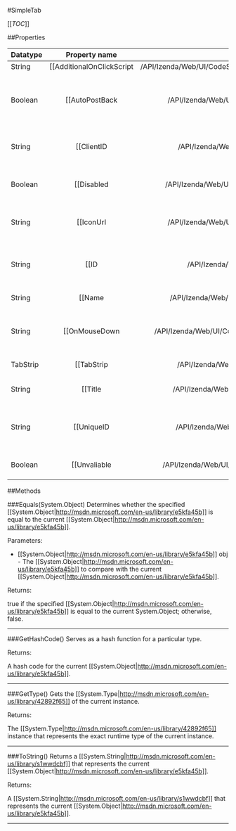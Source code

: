 #SimpleTab

[[_TOC_]]

##Properties

|Datatype|Property name|Property description|Default Value|
|:-------|:----------:|:-----------------:|:-----------:|
|String|[[AdditionalOnClickScript|/API/Izenda/Web/UI/CodeSamples/Izenda_Web_UI_SimpleTab_AdditionalOnClickScript]]||null|
|Boolean|[[AutoPostBack|/API/Izenda/Web/UI/CodeSamples/Izenda_Web_UI_Tab_AutoPostBack]]| Gets or sets a value indicating whether a postback to the server  automatically occurs when the user clicks the tab. |False|
|String|[[ClientID|/API/Izenda/Web/UI/CodeSamples/Izenda_Web_UI_Tab_ClientID]]| Gets the server control identifier generated by ASP.NET. |null|
|Boolean|[[Disabled|/API/Izenda/Web/UI/CodeSamples/Izenda_Web_UI_SimpleTab_Disabled]]| Determines whether the tab is initially disabled on the page. |False|
|String|[[IconUrl|/API/Izenda/Web/UI/CodeSamples/Izenda_Web_UI_SimpleTab_IconUrl]]| Gets the icon image URL to use as the background image for the tab. |String.Empty|
|String|[[ID|/API/Izenda/Web/UI/CodeSamples/Izenda_Web_UI_Tab_ID]]| Gets or sets the programmatic identifier assigned to the server control. |null|
|String|[[Name|/API/Izenda/Web/UI/CodeSamples/Izenda_Web_UI_SimpleTab_Name]]| Gets the logical name of the tab. |String.Empty|
|String|[[OnMouseDown|/API/Izenda/Web/UI/CodeSamples/Izenda_Web_UI_SimpleTab_OnMouseDown]]| Gets the javascript function that is called when the tab receives a mouse click event. |null|
|TabStrip|[[TabStrip|/API/Izenda/Web/UI/CodeSamples/Izenda_Web_UI_Tab_TabStrip]]|Gets the owner of [[Izenda.Web.UI.Tab|/API/Izenda/Web/UI/Izenda-Web-UI-Tab]].|null|
|String|[[Title|/API/Izenda/Web/UI/CodeSamples/Izenda_Web_UI_SimpleTab_Title]]| Gets the text displayed on the tab. |String.Empty|
|String|[[UniqueID|/API/Izenda/Web/UI/CodeSamples/Izenda_Web_UI_Tab_UniqueID]]| Gets the unique, hierarchically-qualified identifier for the server control. |null|
|Boolean|[[Unvaliable|/API/Izenda/Web/UI/CodeSamples/Izenda_Web_UI_SimpleTab_Unvaliable]]| Determines whether the tab is available for selection. |False|


##Methods

###Equals(System.Object)
Determines whether the specified [[System.Object|http://msdn.microsoft.com/en-us/library/e5kfa45b]] is equal to the current [[System.Object|http://msdn.microsoft.com/en-us/library/e5kfa45b]].

Parameters: 

* [[System.Object|http://msdn.microsoft.com/en-us/library/e5kfa45b]] obj  - The [[System.Object|http://msdn.microsoft.com/en-us/library/e5kfa45b]] to compare with the current [[System.Object|http://msdn.microsoft.com/en-us/library/e5kfa45b]].





Returns:

true if the specified [[System.Object|http://msdn.microsoft.com/en-us/library/e5kfa45b]] is equal to the current System.Object; otherwise, false.


---


###GetHashCode()
 Serves as a hash function for a particular type.  





Returns:

A hash code for the current [[System.Object|http://msdn.microsoft.com/en-us/library/e5kfa45b]].


---


###GetType()
Gets the [[System.Type|http://msdn.microsoft.com/en-us/library/42892f65]] of the current instance.





Returns:

The [[System.Type|http://msdn.microsoft.com/en-us/library/42892f65]] instance that represents the exact runtime type of the current instance.


---


###ToString()
Returns a [[System.String|http://msdn.microsoft.com/en-us/library/s1wwdcbf]] that represents the current [[System.Object|http://msdn.microsoft.com/en-us/library/e5kfa45b]].





Returns:

A [[System.String|http://msdn.microsoft.com/en-us/library/s1wwdcbf]] that represents the current [[System.Object|http://msdn.microsoft.com/en-us/library/e5kfa45b]].


---


